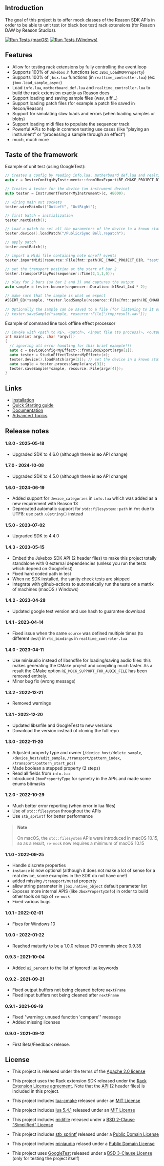 Introduction
------------

The goal of this project is to offer mock classes of the Reason SDK APIs in order to be able to unit test (or black box test) rack extensions (for Reason DAW by Reason Studios).

[![Run Tests (macOS)](https://github.com/pongasoft/re-mock/actions/workflows/run-tests-macos-action.yml/badge.svg)](https://github.com/pongasoft/re-mock/actions/workflows/run-tests-macos-action.yml) [![Run Tests (Windows)](https://github.com/pongasoft/re-mock/actions/workflows/run-tests-windows-action.yml/badge.svg)](https://github.com/pongasoft/re-mock/actions/workflows/run-tests-windows-action.yml)

Features
--------

* Allow for testing rack extensions by fully controlling the event loop
* Supports 100% of `Jukebox.h` functions (ex: `JBox_LoadMOMProperty`)
* Supports 100% of `jbox.lua` functions (in `realtime_controller.lua`) (ex: `jbox.load_sample_async`)
* Load `info.lua`, `motherboard_def.lua` and `realtime_controller.lua` to build the rack extension exactly as Reason does
* Support loading and saving sample files (wav, aiff...)
* Support loading patch files (for example a patch file saved in Recon/Reason)
* Support for simulating slow loads and errors (when loading samples or blobs)
* Support loading midi files to populate the sequencer track
* Powerful APIs to help in common testing use cases (like "playing an instrument" or "processing a sample through an effect")
* much, much more

Taste of the framework
----------------------

Example of unit test (using GoogleTest):

 ```cpp
// Creates a config by reading info.lua, motherboard_def.lua and realtime_controller.lua
auto c = DeviceConfig<MyInstrument>::fromJBoxExport(RE_CMAKE_PROJECT_DIR);

// Creates a tester for the device (an instrument device)
auto tester = InstrumentTester<MyInstrument>(c, 48000);

// wiring main out sockets
tester.wireMainOut("OutLeft", "OutRight");

// first batch = initialization
tester.nextBatch();

// load a patch to set all the parameters of the device to a known state
tester.device().loadPatch("/Public/Sync Bell.repatch");

// apply patch
tester.nextBatch();

// import a Midi file containing note on/off events
tester.importMidi(resource::File{fmt::path(RE_CMAKE_PROJECT_DIR, "test", "midi", "test1.mid")});

// set the transport position at the start of bar 2
tester.transportPlayPos(sequencer::Time(2,1,1,0));

// play for 2 bars (so bar 2 and 3) and captures the output
auto sample = tester.bounce(sequencer::Duration::k1Beat_4x4 * 2);

// make sure that the sample is what we expect
ASSERT_EQ(*sample, *tester.loadSample(resource::File{fmt::path(RE_CMAKE_PROJECT_DIR, "test", "wav", "test1.wav")));
  
// Optionally the sample can be saved to a file (for listening to it or opening in an audio visualizer...)
// tester.saveSample(*sample, resource::File{"/tmp/result.wav"});
```

Example of command line tool: offline effect processor

```cpp
// invoke with <path to RE>, <patch>, <input file (to process)>, <output file (result)>
int main(int argc, char *argv[])
{
  // ignoring all error handling for this brief example!!!
  auto c = DeviceConfig<MyEffect>::fromJBoxExport(argv[1]);
  auto tester = StudioEffectTester<MyEffect>(c);
  tester.device().loadPatch(argv[2]); // set the device in a known state (optional of course)
  auto sample = tester.processSample(argv[3]);
  tester.saveSample(*sample, resource::File{argv[4]});
}
```

Links
-----

* [Installation](docs/Install.md)
* [Quick Starting guide](docs/Quick_Start.md)
* [Documentation](docs/Documentation.md)
* [Advanced Topics](docs/Advanced_Topics.md)

Release notes
-------------

#### 1.8.0 - 2025-05-18

- Upgraded SDK to 4.6.0 (although there is **no** API change)

#### 1.7.0 - 2024-10-08

- Upgraded SDK to 4.5.0 (although there is **no** API change)

#### 1.6.0 - 2024-06-19

- Added support for `device_categories` in `info.lua` which was added as a new requirement with Reason 13
- Deprecated automatic support for `std::filesystem::path` in `fmt` due to UTF8: use `path.u8string()` instead

#### 1.5.0 - 2023-07-02

- Upgraded SDK to 4.4.0


#### 1.4.3 - 2023-05-15

- Embed the Jukebox SDK API (2 header files) to make this project totally standalone with 0 external dependencies (unless you run the tests which depend on GoogleTest)
- Fixed hard coded path in test
- When no SDK installed, the sanity check tests are skipped
- Integrate with github-actions to automatically run the tests on a matrix of machines (macOS / Windows)

#### 1.4.2 - 2023-04-28

- Updated google test version and use hash to guarantee download

#### 1.4.1 - 2023-04-14

- Fixed issue when the same `source` was defined multiple times (to different `dest`) in `rtc_bindings` in `realtime_controler.lua`

#### 1.4.0 - 2023-04-11

- Use miniaudio instead of libsndfile for loading/saving audio files: this makes generating the CMake project and compiling much faster. As a result the CMake option `RE_MOCK_SUPPORT_FOR_AUDIO_FILE` has been removed entirely.
- Minor bug fix (wrong message)

#### 1.3.2 - 2022-12-21

- Removed warnings

#### 1.3.1 - 2022-12-20

- Updated libsnfile and GoogleTest to new versions
- Download the version instead of cloning the full repo

#### 1.3.0 - 2022-11-20

- Adjusted property type and owner (`/device_host/delete_sample`, `/device_host/edit_sample`, `/transport/pattern_index`, `/transport/pattern_start_pos`)
- Made boolean a stepped property (2 steps)
- Read all fields from `info.lua`
- Introduced `JboxPropertyType` for symetry in the APIs and made some enums bitmasks

#### 1.2.0 - 2022-10-29

- Much better error reporting (when error in lua files)
- Use of `std::filesystem` throughout the APIs
- Use `stb_sprintf` for better performance

> #### Note
> On macOS, the `std::filesystem` APIs were introduced in macOS 10.15, so as a result, `re-mock` now requires a minimum of macOS 10.15

#### 1.1.0 - 2022-09-25

- Handle discrete properties
- `instance` is now optional (although it does not make a lot of sense for a real device, some examples in the SDK do not have one!)
- added missing `/transport/muted` property
- allow string parameter in `jbox.native_object` default parameter list
- Exposes more internal APIS (like `JboxPropertyInfo`) in order to build other tools on top of `re-mock`
- Fixed various bugs

#### 1.0.1 - 2022-02-01

- Fixes for Windows 10

#### 1.0.0 - 2022-01-22

- Reached maturity to be a 1.0.0 release (70 commits since 0.9.3!)

#### 0.9.3 - 2021-10-04

- Added `ui_percent` to the list of ignored lua keywords

#### 0.9.2 - 2021-09-21

- Fixed output buffers not being cleaned before `nextFrame`
- Fixed input buffers not being cleaned after `nextFrame`

#### 0.9.1 - 2021-09-19

- Fixed "warning: unused function 'compare'" message
- Added missing licenses

#### 0.9.0 - 2021-09-12

- First Beta/Feedback release.

License
-------

- This project is released under the terms of the [Apache 2.0 license](LICENSE.txt)

- This project uses the Rack extension SDK released under the [Rack Extension License agreement](RE_License.txt). Note that the [API](external/ReasonStudios/JukeboxSDK_4.3.0/SDK/API) (2 header files) is included in this project.

- This project includes [lua-cmake](https://github.com/lubgr/lua-cmake) released under an [MIT License](external/lua-cmake/LICENSE)

- This project includes [lua 5.4.1](https://www.lua.org/) released under an [MIT License](https://www.lua.org/license.html)

- This project includes [midifile](https://github.com/craigsapp/midifile) released under a [BSD 2-Clause "Simplified" License](external/craigsapp-midifile/LICENSE.txt)

- This project includes [stb_sprintf](https://github.com/nothings/stb) released under a [Public Domain License](https://github.com/nothings/stb/blob/master/LICENSE)

- This project includes [miniaudio](https://github.com/mackron/miniaudio) relased under a [Public Domain License](https://unlicense.org/)

- This project uses [GoogleTest](https://github.com/google/googletest) released under a [BSD 3-Clause License](https://github.com/google/googletest/blob/main/LICENSE) (only for testing the project itself)

